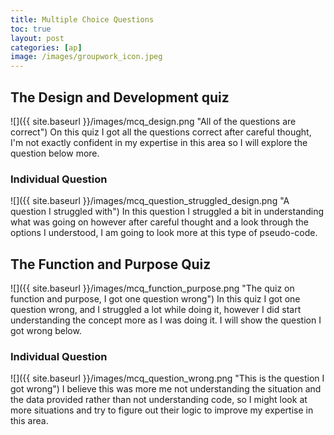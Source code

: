 ```yaml
---
title: Multiple Choice Questions
toc: true
layout: post
categories: [ap]
image: /images/groupwork_icon.jpeg
---
```


## The Design and Development quiz

![]({{ site.baseurl }}/images/mcq_design.png "All of the questions are correct")
On this quiz I got all the questions correct after careful thought, I'm not exactly confident in my expertise in this area so I will explore the question below more. 

### Individual Question

![]({{ site.baseurl }}/images/mcq_question_struggled_design.png "A question I struggled with")
In this question I struggled a bit in understanding what was going on however after careful thought and a look through the options I understood, I am going to look more at this type of pseudo-code. 

## The Function and Purpose Quiz

![]({{ site.baseurl }}/images/mcq_function_purpose.png "The quiz on function and purpose, I got one question wrong")
In this quiz I got one question wrong, and I struggled a lot while doing it, however I did start understanding the concept more as I was doing it. I will show the question I got wrong below. 

### Individual Question

![]({{ site.baseurl }}/images/mcq_question_wrong.png "This is the question I got wrong")
I believe this was more me not understanding the situation and the data provided rather than not understanding code, so I might look at more situations and try to figure out their logic to improve my expertise in this area. 


